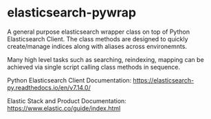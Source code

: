 # elasticsearch-pywrap

A general purpose elasticsearch wrapper class on top of Python Elasticsearch Client. The class methods are designed to quickly create/manage indices along with aliases across environemnts.

Many high level tasks such as searching, reindexing, mapping can be achieved via single script calling class methods in sequence.

Python Elasticsearch Client Documentation: https://elasticsearch-py.readthedocs.io/en/v7.14.0/

Elastic Stack and Product Documentation: https://www.elastic.co/guide/index.html
